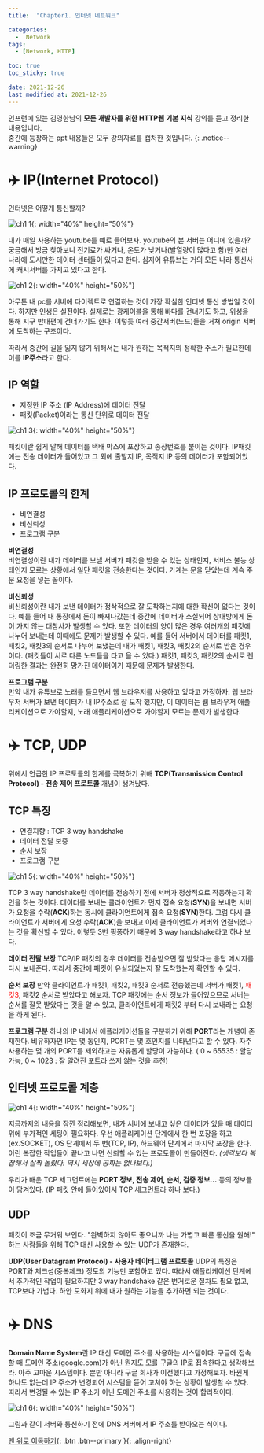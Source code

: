 ```yaml
---
title:  "Chapter1. 인터넷 네트워크" 

categories:
  -  Network
tags:
  - [Network, HTTP]

toc: true
toc_sticky: true

date: 2021-12-26
last_modified_at: 2021-12-26
---
```


인프런에 있는 김영한님의 **모든 개발자를 위한 HTTP웹 기본 지식** 강의를 듣고 정리한 내용입니다.<br>
중간에 등장하는 ppt 내용들은 모두 강의자료를 캡처한 것입니다.
{: .notice--warning}


# ✈️ IP(Internet Protocol)

인터넷은 어떻게 통신할까?

![ch1 1](https://user-images.githubusercontent.com/96368476/147409039-493f7ba6-43e3-4ca4-bd7c-174c07327d97.png){: width="40%" height="50%"}

내가 매일 사용하는 youtube를 예로 들어보자. youtube의 본 서버는 어디에 있을까? 궁금해서 방금 찾아보니 전기료가 싸거나, 온도가 낮거나(발열량이 많다고 함)한 여러 나라에 도시만한 데이터 센터들이 있다고 한다. 심지어 유튜브는 거의 모든 나라 통신사에 캐시서버를 가지고 있다고 한다. 

![ch1 2](https://user-images.githubusercontent.com/96368476/147409049-43ffde13-7ccc-456b-a93d-967a43589c36.png){: width="40%" height="50%"}

아무튼 내 pc를 서버에 다이렉트로 연결하는 것이 가장 확실한 인터넷 통신 방법일 것이다. 하지만 인생은 실전이다. 
실제로는 광케이블을 통해 바다를 건너기도 하고, 위성을 통해 지구 반대편에 건너가기도 한다. 이렇듯 여러 중간서버(노드)들을 거쳐 origin 서버에 도착하는 구조이다.

 따라서 중간에 길을 잃지 않기 위해서는 내가 원하는 목적지의 정확한 주소가 필요한데 이를 **IP주소**라고 한다.



## IP 역할
- 지정한 IP 주소 (IP Address)에 데이터 전달
- 패킷(Packet)이라는 통신 단위로 데이터 전달

![ch1 3](https://user-images.githubusercontent.com/96368476/147409421-515ff319-d324-4473-b8b6-bc3fe2db90e6.png){: width="40%" height="50%"}


패킷이란 쉽게 말해 데이터를 택배 박스에 포장하고 송장번호를 붙이는 것이다. IP패킷에는 전송 데이터가 들어있고 그 외에 출발지 IP, 목적지 IP 등의 데이터가 포함되어있다.


## IP 프로토콜의 한계
- 비연결성
- 비신뢰성
- 프로그램 구분

**비연결성** <br>
비연결성이란 내가 데이터를 보낼 서버가 패킷을 받을 수 있는 상태인지, 서비스 불능 상태인지 모르는 상황에서 일단 패킷을 전송한다는 것이다. 가계는 문을 닫았는데 계속 주문 요청을 넣는 꼴이다.


**비신뢰성** <br>
비신뢰성이란 내가 보낸 데이터가 정삭적으로 잘 도착하는지에 대한 확신이 없다는 것이다. 
예를 들어 내 통장에서 돈이 빠져나갔는데 중간에 데이터가 소실되어 상대방에게 돈이 가지 않는 대참사가 발생할 수 있다.
또한 데이터의 양이 많은 경우 여러개의 패킷에 나누어 보내는데 이때에도 문제가 발생할 수 있다.
예를 들어 서버에서 데이터를 패킷1, 패킷2, 패킷3의 순서로 나누어 보냈는데 내가 패킷1, 패킷3, 패킷2의 순서로 받은 경우이다. (패킷들이 서로 다른 노드들을 타고 올 수 있다.) 패킷1, 패킷3, 패킷2의 순서로 렌더링한 결과는 완전히 망가진 데이터이기 때문에 문제가 발생한다.


**프로그램 구분** <br>
만약 내가 유튜브로 노래를 들으면서 웹 브라우저를 사용하고 있다고 가정하자.
웹 브라우저 서버가 보낸 데이터가 내 IP주소로 잘 도착 했지만, 이 데이터는 웹 브라우저 애플리케이션으로 가야할지, 노래 애플리케이션으로 가야할지 모르는 문제가 발생한다.




# ✈️ TCP, UDP

위에서 언급한 IP 프로토콜의 한계를 극복하기 위해 **TCP(Transmission Control Protocol) - 전송 제어 프로토콜** 개념이 생겨났다.

## TCP 특징
- 연결지향 : TCP 3 way handshake
- 데이터 전달 보증
- 순서 보장
- 프로그램 구분

![ch1 5](https://user-images.githubusercontent.com/96368476/147412125-d30f4298-3ce9-4040-a217-28d1294c183b.png){: width="40%" height="50%"}

TCP 3 way handshake란 데이터를 전송하기 전에 서버가 정상적으로 작동하는지 확인을 하는 것이다. 데이터를 보내는 클라이언트가 먼저 접속 요청(**SYN**)을 보내면 서버가 요청을 수락(**ACK**)하는 동시에 클라이언트에게 접속 요청(**SYN**)한다. 그럼 다시 클라이언트가 서버에게 요청 수락(**ACK**)을 보내고 이제 클라이언트가 서버와 연결되었다는 것을 확신할 수 있다. 이렇듯 3번 핑퐁하기 때문에 3 way handshake라고 하나 보다. 


**데이터 전달 보장**
TCP/IP 패킷의 경우 데이터를 전송받으면 잘 받았다는 응답 메시지를 다시 보내준다. 따라서 중간에 패킷이 유실되었는지 잘 도착했는지 확인할 수 있다.


**순서 보장**
만약 클라이언트가 패킷1, 패킷2, 패킷3 순서로 전송했는데 서버가 패킷1, <span style="color:red">패킷3</span>, 패킷2 순서로 받았다고 해보자.
TCP 패킷에는 순서 정보가 들어있으므로 서버는 순서를 잘못 받았다는 것을 알 수 있고, 클라이언트에게 패킷2 부터 다시 보내라는 요청을 하게 된다.


**프로그램 구분**
하나의 IP 내에서 애플리케이션들을 구분하기 위해 **PORT**라는 개념이 존재한다. 비유하자면 IP는 몇 동인지, PORT는 몇 호인지를 나타낸다고 할 수 있다. 자주 사용하는 몇 개의 PORT를 제외하고는 자유롭게 할당이 가능하다.
( 0 ~ 65535 : 할당 가능, 0 ~ 1023 : 잘 알려진 포트라 쓰지 않는 것을 추천)

## 인터넷 프로토콜 계층

![ch1 4](https://user-images.githubusercontent.com/96368476/147412519-0785b886-7948-4bfc-84a9-ba67ab3c8a4f.png){: width="40%" height="50%"}

지금까지의 내용을 잠깐 정리해보면, 내가 서버에 보내고 싶은 데이터가 있을 때 데이터 위에 부가적인 세팅이 필요하다. 우선 애플리케이션 단계에서 한 번 포장을 하고(ex.SOCKET), OS 단계에서 두 번(TCP, IP), 하드웨어 단계에서 마지막 포장을 한다. 이런 복잡한 작업들이 끝나고 나면 신뢰할 수 있는 프로토콜이 만들어진다. 
*(생각보다 복잡해서 살짝 놀랐다. 역시 세상에 공짜는 없나보다.)*

우리가 배운 TCP 세그먼트에는 **PORT 정보, 전송 제어, 순서, 검증 정보...** 등의 정보들이 담겨있다.
(IP 패킷 안에 들어있어서 TCP 세그먼트라 하나 보다.)


## UDP
패킷이 조금 무거워 보인다.
"완벽하지 않아도 좋으니까 나는 가볍고 빠른 통신을 원해!" 하는 사람들을 위해 TCP 대신 사용할 수 있는 UDP가 존재한다.

**UDP(User Datagram Protocol) - 사용자 데이터그램 프로토콜**
UDP의 특징은 PORT와 체크섬(중복체크) 정도의 기능만 포함하고 있다.
따라서 애플리케이션 단계에서 추가적인 작업이 필요하지만 3 way handshake 같은 번거로운 절차도 필요 없고, TCP보다 가볍다. 하얀 도화지 위에 내가 원하는 기능을 추가하면 되는 것이다.




# ✈️ DNS
**Domain Name System**란 IP 대신 도메인 주소를 사용하는 시스템이다. 
구글에 접속할 때 도메인 주소(google.com)가 아닌 뭔지도 모를 구글의 IP로 접속한다고 생각해보라. 아주 고마운 시스템이다.
뿐만 아니라 구글 회사가 이전했다고 가정해보자. 바뀐게 하나도 없는데 IP 주소가 변경되어 시스템을 뜯어 고쳐야 하는 상황이 발생할 수 있다. 따라서 변경될 수 있는 IP 주소가 아닌 도메인 주소를 사용하는 것이 합리적이다.

![ch1 6](https://user-images.githubusercontent.com/96368476/147413537-6a1368ef-8079-4fa5-a990-29d22f227c69.png){: width="40%" height="50%"}

그림과 같이 서버와 통신하기 전에 DNS 서버에서 IP 주소를 받아오는 식이다.

[맨 위로 이동하기](#){: .btn .btn--primary }{: .align-right}